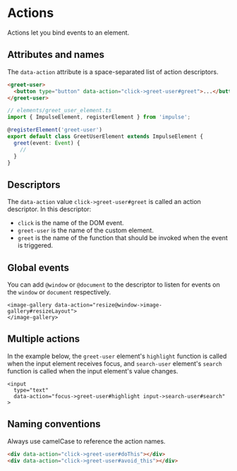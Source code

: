 # Actions

Actions let you bind events to an element.

## Attributes and names

The `data-action` attribute is a space-separated list of action descriptors.

```html
<greet-user>
  <button type="button" data-action="click->greet-user#greet">...</button>
</greet-user>
```

```ts
// elements/greet_user_element.ts
import { ImpulseElement, registerElement } from 'impulse';

@registerElement('greet-user')
export default class GreetUserElement extends ImpulseElement {
  greet(event: Event) {
    //
  }
}
```

## Descriptors

The `data-action` value `click->greet-user#greet` is called an action descriptor. In this descriptor:
- `click` is the name of the DOM event.
- `greet-user` is the name of the custom element.
- `greet` is the name of the function that should be invoked when the event is triggered.

## Global events

You can add `@window` or `@document` to the descriptor to listen for events on the `window` or `document` respectively.

```html{1}
<image-gallery data-action="resize@window->image-gallery#resizeLayout">
</image-gallery>
```

## Multiple actions

In the example below, the `greet-user` element's `highlight` function is called when the input element receives focus,
and `search-user` element's `search` function is called when the input element's value changes.

```html{3}
<input
  type="text"
  data-action="focus->greet-user#highlight input->search-user#search"
>
```

## Naming conventions

Always use camelCase to reference the action names.

```html
<div data-action="click->greet-user#doThis"></div>
<div data-action="click->greet-user#avoid_this"></div>
```
